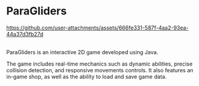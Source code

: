 # ParaGliders

https://github.com/user-attachments/assets/666fe331-587f-4aa2-93ea-44a37d3fb27d
<br />
<br />

ParaGliders is an interactive 2D game developed using Java.

The game includes real-time mechanics such as dynamic abilities, precise collision detection, and responsive movements controls.
It also features an in-game shop, as well as the ability to load and save game data.
 

